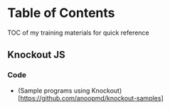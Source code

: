 # Table of Contents
TOC of my training materials for quick reference

## Knockout JS

### Code
* (Sample programs using Knockout)[https://github.com/anoopmd/knockout-samples]
